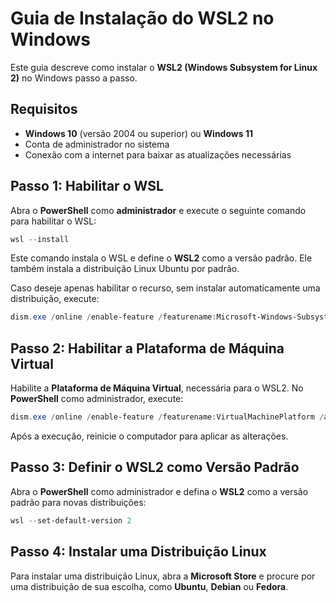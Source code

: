 # Guia de Instalação do WSL2 no Windows

Este guia descreve como instalar o **WSL2 (Windows Subsystem for Linux 2)** no Windows passo a passo.

## Requisitos

- **Windows 10** (versão 2004 ou superior) ou **Windows 11**
- Conta de administrador no sistema
- Conexão com a internet para baixar as atualizações necessárias

## Passo 1: Habilitar o WSL

Abra o **PowerShell** como **administrador** e execute o seguinte comando para habilitar o WSL:

```powershell
wsl --install
```

Este comando instala o WSL e define o **WSL2** como a versão padrão. Ele também instala a distribuição Linux Ubuntu por padrão.

Caso deseje apenas habilitar o recurso, sem instalar automaticamente uma distribuição, execute:

```powershell
dism.exe /online /enable-feature /featurename:Microsoft-Windows-Subsystem-Linux /all /norestart
```

## Passo 2: Habilitar a Plataforma de Máquina Virtual

Habilite a **Plataforma de Máquina Virtual**, necessária para o WSL2. No **PowerShell** como administrador, execute:

```powershell
dism.exe /online /enable-feature /featurename:VirtualMachinePlatform /all /norestart
```

Após a execução, reinicie o computador para aplicar as alterações.

## Passo 3: Definir o WSL2 como Versão Padrão

Abra o **PowerShell** como administrador e defina o **WSL2** como a versão padrão para novas distribuições:

```powershell
wsl --set-default-version 2
```

## Passo 4: Instalar uma Distribuição Linux

Para instalar uma distribuição Linux, abra a **Microsoft Store** e procure por uma distribuição de sua escolha, como **Ubuntu**, **Debian** ou **Fedora**.